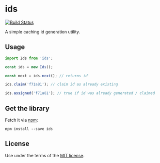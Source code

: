 # ids

[![Build Status](https://github.com/bpmn-io/ids/actions/workflows/CI.yml/badge.svg)](https://github.com/bpmn-io/ids/actions/workflows/CI.yml)

A simple caching id generation utility.

## Usage

```javascript
import Ids from 'ids';

const ids = new Ids();

const next = ids.next(); // returns id

ids.claim('f71a81'); // claim id as already existing

ids.assigned('f71a81'); // true if id was already generated / claimed
```


## Get the library

Fetch it via [npm](http://npmjs.org):

```
npm install --save ids
```


## License

Use under the terms of the [MIT license](http://opensource.org/licenses/MIT).